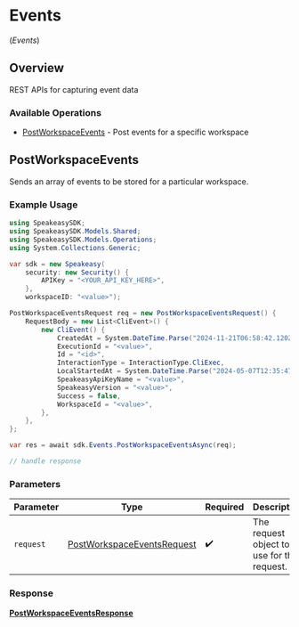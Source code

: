 # Events
(*Events*)

## Overview

REST APIs for capturing event data

### Available Operations

* [PostWorkspaceEvents](#postworkspaceevents) - Post events for a specific workspace

## PostWorkspaceEvents

Sends an array of events to be stored for a particular workspace.

### Example Usage

```csharp
using SpeakeasySDK;
using SpeakeasySDK.Models.Shared;
using SpeakeasySDK.Models.Operations;
using System.Collections.Generic;

var sdk = new Speakeasy(
    security: new Security() {
        APIKey = "<YOUR_API_KEY_HERE>",
    },
    workspaceID: "<value>");

PostWorkspaceEventsRequest req = new PostWorkspaceEventsRequest() {
    RequestBody = new List<CliEvent>() {
        new CliEvent() {
            CreatedAt = System.DateTime.Parse("2024-11-21T06:58:42.120Z"),
            ExecutionId = "<value>",
            Id = "<id>",
            InteractionType = InteractionType.CliExec,
            LocalStartedAt = System.DateTime.Parse("2024-05-07T12:35:47.182Z"),
            SpeakeasyApiKeyName = "<value>",
            SpeakeasyVersion = "<value>",
            Success = false,
            WorkspaceId = "<value>",
        },
    },
};

var res = await sdk.Events.PostWorkspaceEventsAsync(req);

// handle response
```

### Parameters

| Parameter                                                                           | Type                                                                                | Required                                                                            | Description                                                                         |
| ----------------------------------------------------------------------------------- | ----------------------------------------------------------------------------------- | ----------------------------------------------------------------------------------- | ----------------------------------------------------------------------------------- |
| `request`                                                                           | [PostWorkspaceEventsRequest](../../Models/Operations/PostWorkspaceEventsRequest.md) | :heavy_check_mark:                                                                  | The request object to use for the request.                                          |


### Response

**[PostWorkspaceEventsResponse](../../Models/Operations/PostWorkspaceEventsResponse.md)**


